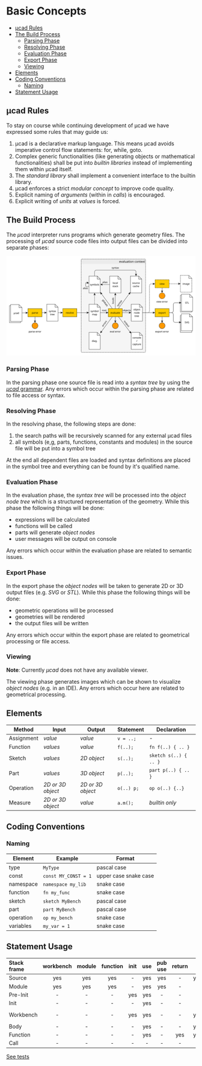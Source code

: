 # Basic Concepts

- [µcad Rules](#µcad-rules)
- [The Build Process](#the-build-process)
  - [Parsing Phase](#parsing-phase)
  - [Resolving Phase](#resolving-phase)
  - [Evaluation Phase](#evaluation-phase)
  - [Export Phase](#export-phase)
  - [Viewing](#viewing)
- [Elements](#elements)
- [Coding Conventions](#coding-conventions)
  - [Naming](#naming)
- [Statement Usage](#statement-usage)

## µcad Rules

To stay on course while continuing development of µcad we have expressed some rules that may guide us:

1. µcad is a declarative markup language. This means µcad avoids imperative control flow statements: for, while, goto.
2. Complex generic functionalities (like generating objects or mathematical functionalities)
   shall be put into *builtin libraries* instead of implementing them within µcad itself.
3. The *standard library* shall implement a convenient interface to the builtin library.
4. µcad enforces a strict *modular concept* to improve code quality.
5. Explicit naming of *arguments* (within in *calls*) is encouraged.
6. Explicit writing of *units* at *values* is forced.

## The Build Process

The *µcad* interpreter runs programs which generate geometry files.
The processing of *µcad* source code files into output files can be divided into separate phases:

![phases](images/phases.svg)

### Parsing Phase

In the parsing phase one source file is read into a *syntax tree* by using the [*µcad* grammar](../lang/grammar.pest).
Any errors which occur within the parsing phase are related to file access or syntax.

### Resolving Phase

In the resolving phase, the following steps are done:

1. the search paths will be recursively scanned for any external µcad files
2. all symbols (e,g, parts, functions, constants and modules) in the source file will be put into a symbol tree

At the end all dependent files are loaded and syntax definitions are placed in the symbol tree and everything can be found by it's qualified name.

### Evaluation Phase

In the evaluation phase, the *syntax tree*  will be processed into the *object node tree*
which is a structured representation of the geometry.
While this phase the following things will be done:

- expressions will be calculated
- functions will be called
- parts will generate *object nodes*
- user messages will be output on console

Any errors which occur within the evaluation phase are related to semantic issues.

### Export Phase

In the export phase the *object nodes* will be taken to generate 2D or 3D output files
(e.g. *SVG* or *STL*).
While this phase the following things will be done:

- geometric operations will be processed
- geometries will be rendered
- the output files will be written

Any errors which occur within the export phase are related to geometrical processing or file access.

### Viewing

**Note**: Currently *µcad* does not have any available viewer.

The viewing phase generates images which can be shown to visualize *object nodes* (e.g. in an IDE).
Any errors which occur here are related to geometrical processing.

## Elements

| Method     | Input             | Output            | Statement  | Declaration           |
| ---------- | ----------------- | ----------------- | ---------- | --------------------- |
| Assignment | *value*           | *value*           | `v = ..;`  | -                     |
| Function   | *values*          | *value*           | `f(..);`   | `fn f(..) { .. }`     |
| Sketch     | *values*          | *2D object*       | `s(..);`   | `sketch s(..) { .. }` |
| Part       | *values*          | *3D object*       | `p(..);`   | `part p(..) { .. }`   |
| Operation  | *2D or 3D object* | *2D or 3D object* | `o(..) p;` | `op o(..) {..}`       |
| Measure    | *2D or 3D object* | *value*           | `a.m();`   | *builtin only*        |

## Coding Conventions

### Naming

| Element   | Example              | Format                |
| --------- | -------------------- | --------------------- |
| type      | `MyType`             | pascal case           |
| const     | `const MY_CONST = 1` | upper case snake case |
| namespace | `namespace my_lib`   | snake case            |
| function  | `fn my_func`         | snake case            |
| sketch    | `sketch MyBench`     | pascal case           |
| part      | `part MyBench`       | pascal case           |
| operation | `op my_bench`        | snake case            |
| variables | `my_var = 1`         | snake case            |

## Statement Usage

| Stack frame | workbench | module | function | init  |  use  | pub use | return |  if   | marker |    assignment    | expression |
| :---------- | :-------: | :----: | :------: | :---: | :---: | :-----: | :----: | :---: | :----: | :--------------: | :--------: |
| Source      |    yes    |  yes   |   yes    |   -   |  yes  |   yes   |   -    |  yes  |   -    |    const, var    |    yes     |
| Module      |    yes    |  yes   |   yes    |   -   |  yes  |   yes   |   -    |   -   |   -    |    const, var    |     -      |
| Pre-Init    |     -     |   -    |    -     |  yes  |  yes  |    -    |   -    |   -   |   -    |      const       |     -      |
| Init        |     -     |   -    |    -     |   -   |  yes  |    -    |   -    |   -   |   -    |       var        |     -      |
| Workbench   |     -     |   -    |    -     |  yes  |  yes  |    -    |   -    |  yes  |  yes   | const, var, prop |    yes     |
| Body        |     -     |   -    |    -     |   -   |  yes  |    -    |   -    |  yes  | ?yes?  |    const, var    |    yes     |
| Function    |     -     |   -    |    -     |   -   |  yes  |    -    |  yes   |  yes  |   -    |       var        |    yes     |
| Call        |     -     |   -    |    -     |   -   |   -   |    -    |   -    |   -   |   -    |        -         |     -      |

[See tests](tests/statement_usage.md)
